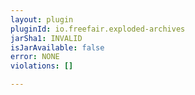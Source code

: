 ```yaml
---
layout: plugin
pluginId: io.freefair.exploded-archives
jarSha1: INVALID
isJarAvailable: false
error: NONE
violations: []

---
```

